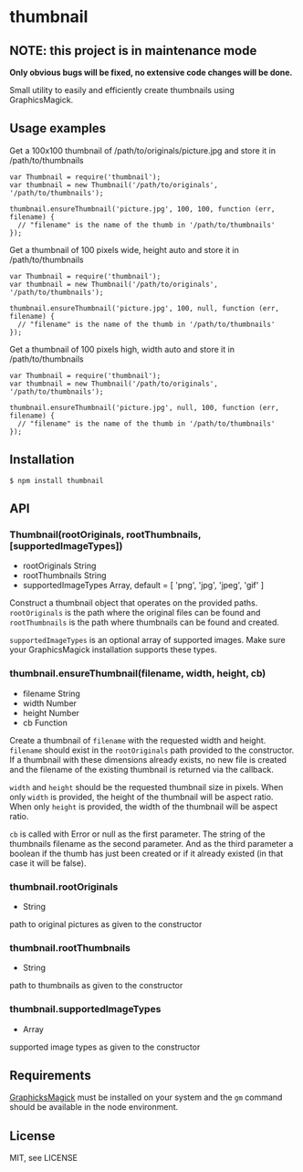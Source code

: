 # thumbnail

## NOTE: this project is in maintenance mode
**Only obvious bugs will be fixed, no extensive code changes will be done.**

Small utility to easily and efficiently create thumbnails using GraphicsMagick.

## Usage examples

Get a 100x100 thumbnail of /path/to/originals/picture.jpg and store it in /path/to/thumbnails

    var Thumbnail = require('thumbnail');
    var thumbnail = new Thumbnail('/path/to/originals', '/path/to/thumbnails');

    thumbnail.ensureThumbnail('picture.jpg', 100, 100, function (err, filename) {
      // "filename" is the name of the thumb in '/path/to/thumbnails'
    });

Get a thumbnail of 100 pixels wide, height auto and store it in /path/to/thumbnails

    var Thumbnail = require('thumbnail');
    var thumbnail = new Thumbnail('/path/to/originals', '/path/to/thumbnails');

    thumbnail.ensureThumbnail('picture.jpg', 100, null, function (err, filename) {
      // "filename" is the name of the thumb in '/path/to/thumbnails'
    });

Get a thumbnail of 100 pixels high, width auto and store it in /path/to/thumbnails

    var Thumbnail = require('thumbnail');
    var thumbnail = new Thumbnail('/path/to/originals', '/path/to/thumbnails');

    thumbnail.ensureThumbnail('picture.jpg', null, 100, function (err, filename) {
      // "filename" is the name of the thumb in '/path/to/thumbnails'
    });

## Installation

    $ npm install thumbnail

## API

### Thumbnail(rootOriginals, rootThumbnails, [supportedImageTypes])
* rootOriginals String
* rootThumbnails String
* supportedImageTypes Array, default = [ 'png', 'jpg', 'jpeg', 'gif' ]

Construct a thumbnail object that operates on the provided paths. `rootOriginals` is the path where the original
files can be found and `rootThumbnails` is the path where thumbnails can be found and created.

`supportedImageTypes` is an optional array of supported images. Make sure your GraphicsMagick installation supports these types.

### thumbnail.ensureThumbnail(filename, width, height, cb)
* filename String
* width Number
* height Number
* cb Function

Create a thumbnail of `filename` with the requested width and height. `filename` should exist
in the `rootOriginals` path provided to the constructor. If a thumbnail with these
dimensions already exists, no new file is created and the filename of the existing thumbnail
is returned via the callback.

`width` and `height` should be the requested thumbnail size in pixels. When only `width` is provided, the height of the thumbnail
will be aspect ratio. When only `height` is provided, the width of the thumbnail will be aspect ratio.

`cb` is called with Error or null as the first parameter. The string of the thumbnails filename
as the second parameter. And as the third parameter a boolean if the thumb has just been created
or if it already existed (in that case it will be false).

### thumbnail.rootOriginals
* String

path to original pictures as given to the constructor

### thumbnail.rootThumbnails
* String

path to thumbnails as given to the constructor

### thumbnail.supportedImageTypes
* Array

supported image types as given to the constructor

## Requirements

[GraphicksMagick](http://www.graphicsmagick.org/) must be installed on your system and the `gm` command should be available in the node environment. 

## License

MIT, see LICENSE
